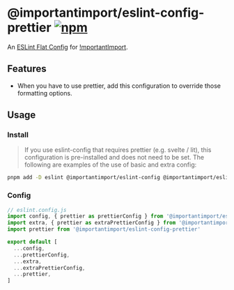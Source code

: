 # @importantimport/eslint-config-prettier [![npm](https://img.shields.io/npm/v/@importantimport/eslint-config-prettier)](https://npmjs.com/package/@importantimport/eslint-config-prettier)

An [ESLint Flat Config](https://eslint.org/docs/latest/use/configure/configuration-files-new) for [!mportantImport](https://github.com/importantimport).

## Features

- When you have to use prettier, add this configuration to override those formatting options.

## Usage

### Install

> If you use eslint-config that requires prettier (e.g. svelte / lit), this configuration is pre-installed and does not need to be set.
> The following are examples of the use of basic and extra config:

```bash
pnpm add -D eslint @importantimport/eslint-config @importantimport/eslint-config-extra @importantimport/eslint-config-prettier
```

### Config

```js
// eslint.config.js
import config, { prettier as prettierConfig } from '@importantimport/eslint-config'
import extra, { prettier as extraPrettierConfig } from '@importantimport/eslint-config'
import prettier from '@importantimport/eslint-config-prettier'

export default [
  ...config,
  ...prettierConfig,
  ...extra,
  ...extraPrettierConfig,
  ...prettier,
]
```
